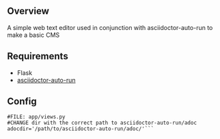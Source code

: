 ## Overview
A simple web text editor used in conjunction with asciidoctor-auto-run to make a basic CMS

## Requirements
- Flask
- [asciidoctor-auto-run](https://github.com/joeystevens00/asciidoctor-auto-run)

## Config
```
#FILE: app/views.py
#CHANGE dir with the correct path to asciidoctor-auto-run/adoc
adocdir='/path/to/asciidoctor-auto-run/adoc/'```

